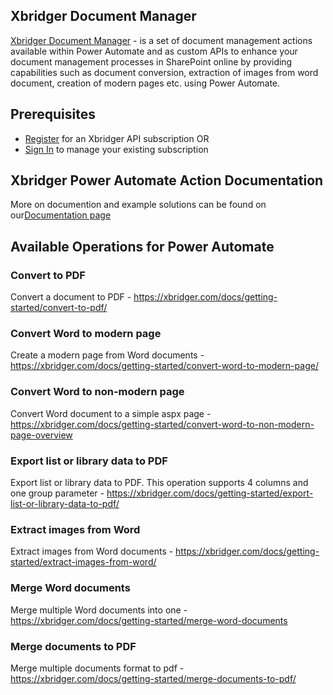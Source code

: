 
## Xbridger Document Manager
[Xbridger Document Manager](https://xbridger.com/) - is a set of document management actions available within Power Automate and as custom APIs to enhance your document management processes in SharePoint online by providing capabilities such as document conversion, extraction of images from word document, creation of modern pages etc. using Power Automate.

## Prerequisites
- [Register](http://account.xbridger.com/signup) for an Xbridger API subscription OR
- [Sign In](http://account.xbridger.com/login) to manage your existing subscription


## Xbridger Power Automate Action Documentation
More on documention and example solutions can be found on our[Documentation page](https://xbridger.com/docs/)

## Available Operations for Power Automate

### Convert to PDF
Convert a document to PDF - https://xbridger.com/docs/getting-started/convert-to-pdf/

### Convert Word to modern page
Create a modern page from Word documents - https://xbridger.com/docs/getting-started/convert-word-to-modern-page/

### Convert Word to non-modern page
Convert Word document to a simple aspx page -https://xbridger.com/docs/getting-started/convert-word-to-non-modern-page-overview

### Export list or library data to PDF
Export list or library data to PDF. This operation supports 4 columns and one group parameter - https://xbridger.com/docs/getting-started/export-list-or-library-data-to-pdf/

### Extract images from Word
Extract images from Word documents - https://xbridger.com/docs/getting-started/extract-images-from-word/

### Merge Word documents
Merge multiple Word documents into one - https://xbridger.com/docs/getting-started/merge-word-documents

### Merge documents to PDF
Merge multiple documents format to pdf - https://xbridger.com/docs/getting-started/merge-documents-to-pdf/


